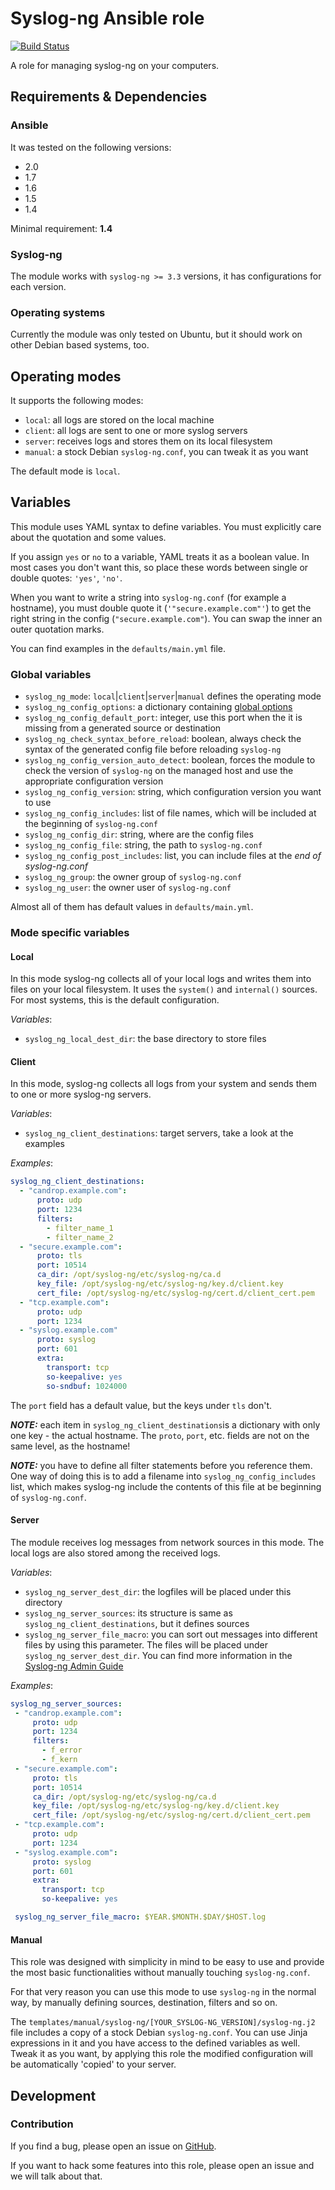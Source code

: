 # Syslog-ng Ansible role
[![Build Status](https://travis-ci.org/ihrwein/ansible-syslog-ng.svg?branch=master)](https://travis-ci.org/ihrwein/ansible-syslog-ng)

A role for managing syslog-ng on your computers.

## Requirements & Dependencies

### Ansible
It was tested on the following versions:
 * 2.0
 * 1.7
 * 1.6
 * 1.5
 * 1.4

Minimal requirement: **1.4**

### Syslog-ng
The module works with `syslog-ng >= 3.3` versions, it has configurations for each version.

### Operating systems

Currently the module was only tested on Ubuntu, but it should work on other Debian based systems, too.

## Operating modes

It supports the following modes:

 * `local`: all logs are stored on the local machine
 * `client`: all logs are sent to one or more syslog servers
 * `server`: receives logs and stores them on its local filesystem
 * `manual`: a stock Debian `syslog-ng.conf`, you can tweak it as you want

The default mode is `local`.

## Variables

This module uses YAML syntax to define variables. You must explicitly care about the quotation and some values.

If you assign `yes` or `no` to a variable, YAML treats it as a boolean value. In most cases you don't want this, so place these words between single or double quotes: `'yes'`, `'no'`.

When you want to write a string into `syslog-ng.conf` (for example a hostname), you must double quote it (`'"secure.example.com"'`) to get the right string in the config (`"secure.example.com"`). You can swap the inner an outer quotation marks.

You can find examples in the `defaults/main.yml` file.

### Global variables

 * `syslog_ng_mode`: `local`|`client`|`server`|`manual` defines the operating mode
 * `syslog_ng_config_options`: a dictionary containing [global options](http://www.balabit.com/sites/default/files/documents/syslog-ng-ose-3.5-guides/en/syslog-ng-ose-v3.5-guide-admin/html-single/index.html#reference-options)
 * `syslog_ng_config_default_port`: integer, use this port when the it is missing from a generated source or destination
 * `syslog_ng_check_syntax_before_reload`: boolean, always check the syntax of the generated config file before reloading `syslog-ng`
 * `syslog_ng_config_version_auto_detect`: boolean, forces the module to check the version of `syslog-ng` on the managed host and use the appropriate configuration version
 * `syslog_ng_config_version`: string, which configuration version you want to use
 * `syslog_ng_config_includes`: list of file names, which will be included at the beginning of `syslog-ng.conf`
 * `syslog_ng_config_dir`: string, where are the config files
 * `syslog_ng_config_file`: string, the path to `syslog-ng.conf`
 * `syslog_ng_config_post_includes`: list, you can include files at the *end of syslog-ng.conf*
 * `syslog_ng_group`: the owner group of `syslog-ng.conf`
 * `syslog_ng_user`: the owner user of `syslog-ng.conf`

Almost all of them has default values in `defaults/main.yml`.

### Mode specific variables
#### Local

In this mode syslog-ng collects all of your local logs and writes them into files on your local filesystem. It uses the `system()` and `internal()` sources. For most systems, this is the default configuration.

*Variables*:

 * `syslog_ng_local_dest_dir`: the base directory to store files

#### Client

In this mode, syslog-ng collects all logs from your system and sends them to one or more syslog-ng servers.

*Variables*:

 * `syslog_ng_client_destinations`: target servers, take a look at the examples

*Examples*:

```yaml
syslog_ng_client_destinations:
  - "candrop.example.com":
      proto: udp
      port: 1234
      filters:
        - filter_name_1
        - filter_name_2
  - "secure.example.com":
      proto: tls
      port: 10514
      ca_dir: /opt/syslog-ng/etc/syslog-ng/ca.d
      key_file: /opt/syslog-ng/etc/syslog-ng/key.d/client.key
      cert_file: /opt/syslog-ng/etc/syslog-ng/cert.d/client_cert.pem
  - "tcp.example.com":
      proto: udp
      port: 1234
  - "syslog.example.com"
      proto: syslog
      port: 601
      extra:
        transport: tcp
        so-keepalive: yes
        so-sndbuf: 1024000
```

The `port` field has a default value, but the keys under `tls` don't.

***NOTE:*** each item in `syslog_ng_client_destinations`is a dictionary with only one key - the actual hostname. The `proto`, `port`, etc. fields are not on the same level, as the hostname!

***NOTE:*** you have to define all filter statements before you reference them. One way of doing this is to add a filename into `syslog_ng_config_includes` list, which makes syslog-ng include the contents of this file at be beginning of `syslog-ng.conf`.

#### Server
The module receives log messages from network sources in this mode. The local logs are also stored among the received logs.

*Variables*:

 * `syslog_ng_server_dest_dir`: the logfiles will be placed under this directory
 * `syslog_ng_server_sources`: its structure is same as  `syslog_ng_client_destinations`, but it defines sources
 * `syslog_ng_server_file_macro`: you can sort out  messages into different files by using this parameter. The files will be placed under `syslog_ng_server_dest_dir`. You can find more information in the [Syslog-ng Admin Guide](http://www.balabit.com/sites/default/files/documents/syslog-ng-ose-3.5-guides/en/syslog-ng-ose-v3.5-guide-admin/html-single/index.html#configuring-macros)

 *Examples*:

```yaml
syslog_ng_server_sources:
 - "candrop.example.com":
     proto: udp
     port: 1234
     filters:
       - f_error
       - f_kern
 - "secure.example.com":
     proto: tls
     port: 10514
     ca_dir: /opt/syslog-ng/etc/syslog-ng/ca.d
     key_file: /opt/syslog-ng/etc/syslog-ng/key.d/client.key
     cert_file: /opt/syslog-ng/etc/syslog-ng/cert.d/client_cert.pem
 - "tcp.example.com":
     proto: udp
     port: 1234
 - "syslog.example.com":
     proto: syslog
     port: 601
     extra:
       transport: tcp
       so-keepalive: yes
```

```yaml
 syslog_ng_server_file_macro: $YEAR.$MONTH.$DAY/$HOST.log
```

#### Manual

This role was designed with simplicity in mind to be easy to use and provide the most basic functionalities without manually touching `syslog-ng.conf`.

For that very reason you can use this mode to use `syslog-ng` in the normal way, by manually defining sources, destination, filters and so on.

The `templates/manual/syslog-ng/[YOUR_SYSLOG-NG_VERSION]/syslog-ng.j2` file includes a copy of a stock Debian `syslog-ng.conf`. You can use Jinja expressions in it and you have access to the defined variables as well. Tweak it as you want, by applying this role the modified configuration will be automatically 'copied' to your server.

## Development
### Contribution
If you find a bug, please open an issue on [GitHub](https://github.com/ihrwein/ansible-syslog-ng/issues).

If you want to hack some features into this role, please open an issue and we will talk about that.
